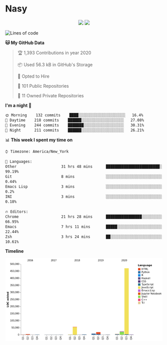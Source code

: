 # Nasy

<p align="center">
<img height="200" src="https://github-readme-stats.vercel.app/api?username=nasyxx&count_private=true&show_icons=true&theme=dracula&include_all_commits=true"/>
<img height="200" src="https://github-readme-stats.vercel.app/api/top-langs/?username=nasyxx&theme=dracula&hide=html,jupyter+notebook&count_private=true&show_icons=true"
</p>

<!--START_SECTION:waka-->
![Lines of code](https://img.shields.io/badge/From%20Hello%20World%20I've%20written-4.5%20million%20Lines%20of%20code-blue)

**🐱 My GitHub Data** 

> 🏆 1,393 Contributions in year 2020
 > 
> 📦 Used 56.3 kB in GitHub's Storage 
 > 
> 💼 Opted to Hire
 > 
> 📜 101 Public Repositories 
 > 
> 🔑 11 Owned Private Repositories 

**I'm a night 🦉** 

```text
🌞 Morning    132 commits    ████░░░░░░░░░░░░░░░░░░░░░   16.4% 
🌆 Daytime    218 commits    ██████░░░░░░░░░░░░░░░░░░░   27.08% 
🌃 Evening    244 commits    ███████░░░░░░░░░░░░░░░░░░   30.31% 
🌙 Night      211 commits    ██████░░░░░░░░░░░░░░░░░░░   26.21%

```


📊 **This week I spent my time on** 

```text
⌚︎ Timezone: America/New_York

💬 Languages: 
Other                    31 hrs 48 mins      ████████████████████████░   99.19% 
Git                      8 mins              ░░░░░░░░░░░░░░░░░░░░░░░░░   0.44% 
Emacs Lisp               3 mins              ░░░░░░░░░░░░░░░░░░░░░░░░░   0.2% 
INI                      3 mins              ░░░░░░░░░░░░░░░░░░░░░░░░░   0.18%

🔥 Editors: 
Chrome                   21 hrs 28 mins      ████████████████░░░░░░░░░   66.95% 
Emacs                    7 hrs 11 mins       █████░░░░░░░░░░░░░░░░░░░░   22.44% 
Zsh                      3 hrs 24 mins       ██░░░░░░░░░░░░░░░░░░░░░░░   10.61%

```

**Timeline**

![Chart not found](https://github.com/nasyxx/nasyxx/blob/master/charts/bar_graph.png) 


<!--END_SECTION:waka-->

<!-- ![visitors](https://visitor-badge.laobi.icu/badge?page_id=nasyxx.nasyxx) -->
